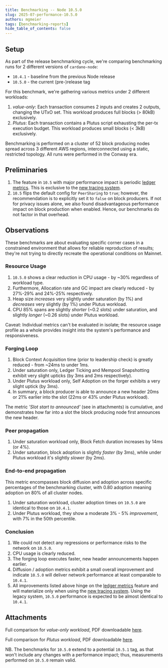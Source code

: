 ```yaml
---
title: Benchmarking -- Node 10.5.0
slug: 2025-07-performance-10.5.0
authors: mgmeier
tags: [benchmarking-reports]
hide_table_of_contents: false
---
```


## Setup

As part of the release benchmarking cycle, we're comparing benchmarking runs for 2 different versions of `cardano-node`:
* `10.4.1` - baseline from the previous Node release
* `10.5.0` - the current (pre-)release tag

For this benchmark, we're gathering various metrics under 2 different workloads:
1. _value-only_: Each transaction consumes 2 inputs and creates 2 outputs, changing the UTxO set. This workload produces full blocks (> 80kB) exclusively.
2. _Plutus_: Each transaction contains a Plutus script exhausting the per-tx execution budget. This workload produces small blocks (< 3kB) exclusively.

Benchmarking is performed on a cluster of 52 block producing nodes spread across 3 different AWS regions, interconnected using a static, restricted topology. All runs
were performed in the Conway era.  

## Preliminaries

1. The feature in `10.5` with major performance impact is periodic [ledger metrics]. This is exclusive to the [new tracing system].
2. `10.5` flips the default config for `PeerSharing` to `true`; however, the recommendation is to explicitly set it to `false` on block producers. If not for privacy issues alone, we also found disadvantageous performance impact on block production when enabled. Hence, our benchmarks do not factor in that overhead.

## Observations

These benchmarks are about evaluating specific corner cases in a constrained environment that allows for reliable reproduction of results; they're not trying to directly recreate the operational conditions on Mainnet.  

### Resource Usage

1. `10.5.0` shows a clear reduction in CPU usage - by ~30% regardless of workload type.
2. Furthermore, Allocation rate and GC impact are clearly reduced - by 27%-29% and 24%-25% respectively.
3. Heap size _increases_ very slightly under saturation (by 1%) and _decreases_ very slightly (by 1%) under Plutus workload.
4. CPU 85% spans are slightly _shorter_ (~0.2 slots) under saturation, and slightly _longer_ (~0.26 slots) under Plutus workload.

Caveat: Individual metrics can't be evaluated in isolate; the resource usage profile as a whole provides insight into the system's performance and responsiveness.

### Forging Loop

1. Block Context Acquisition time (prior to leadership check) is greatly reduced - from ~24ms to under 1ms.
2. Under saturation only, Ledger Ticking and Mempool Snapshotting exhibit very slight upticks (by 3ms and 2ms respectively).
3. Under Plutus workload only, Self Adoption on the forger exhibits a very slight uptick (by 3ms).
4. In summary, a block producer is able to announce a new header 20ms or 21% earlier into the slot (22ms or 43% under Plutus workload).

The metric _'Slot start to announced'_ (see in attachments) is cumulative, and demonstrates how far into a slot the block producing node first announces the new header.

### Peer propagation

1. Under saturation workload only, Block Fetch duration increases by 14ms (or 4%).
2. Under saturation, block adoption is slightly _faster_ (by 3ms), while under Plutus workload it's slightly _slower_ (by 2ms).

### End-to-end propagation

This metric encompasses block diffusion and adoption across specific percentages of the benchmarking cluster, with 0.80 adoption meaning adoption on 80% of all cluster nodes.  

1. Under saturation workload, cluster adoption times on `10.5.0` are identical to those on `10.4.1`.
2. Under Plutus workload, they show a moderate 3% - 5% _improvement_, with 7% in the 50th percentile.

### Conclusion

1. We could not detect any regressions or performance risks to the network on `10.5.0`.
2. CPU usage is clearly reduced.
3. The forging loop executes faster, new header announcements happen earlier.
4. Diffusion / adoption metrics exhibit a small overall improvement and indicate `10.5.0` will deliver network performance at least comparable to `10.4.1`.
5. All improvements listed above hinge on the [ledger metrics] feature and will materialize only when using the [new tracing system]. Using the legacy system, `10.5.0` performance is expected to be almost identical to `10.4.1`.

## Attachments

Full comparison for _value-only workload_, PDF downloadable [here](../static/pdf/benchmarking/release-10.5.0.value-only.pdf).

Full comparison for _Plutus workload_, PDF downloadable [here](../static/pdf/benchmarking/release-10.5.0.plutus.pdf).  

NB. The benchmarks for `10.5.0` extend to a potential `10.5.1` tag, as that won't include any changes with a performance impact; thus, measurements performed on `10.5.0` remain valid.


[new tracing system]: https://developers.cardano.org/docs/get-started/cardano-node/new-tracing-system/new-tracing-system
[ledger metrics]: https://github.com/IntersectMBO/cardano-node/pull/6180